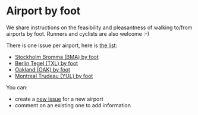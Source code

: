 # Airport by foot

We share instructions on the feasibility and pleasantness of walking to/from airports by foot. Runners and cyclists are also welcome :-)

There is one issue per airport, here is [the list](https://github.com/monperrus/airport-by-foot/issues/):

* [Stockholm Bromma (BMA) by foot](https://github.com/monperrus/airport-by-foot/issues/1)
* [Berlin Tegel (TXL) by foot](https://github.com/monperrus/airport-by-foot/issues/2)
* [Oakland (OAK) by foot](https://github.com/monperrus/airport-by-foot/issues/3)
* [Montreal Trudeau (YUL) by foot](https://github.com/monperrus/airport-by-foot/issues/4)

You can:

* create a [new issue](https://github.com/monperrus/airport-by-foot/issues/new) for a new airport
* comment on an existing one to add information
